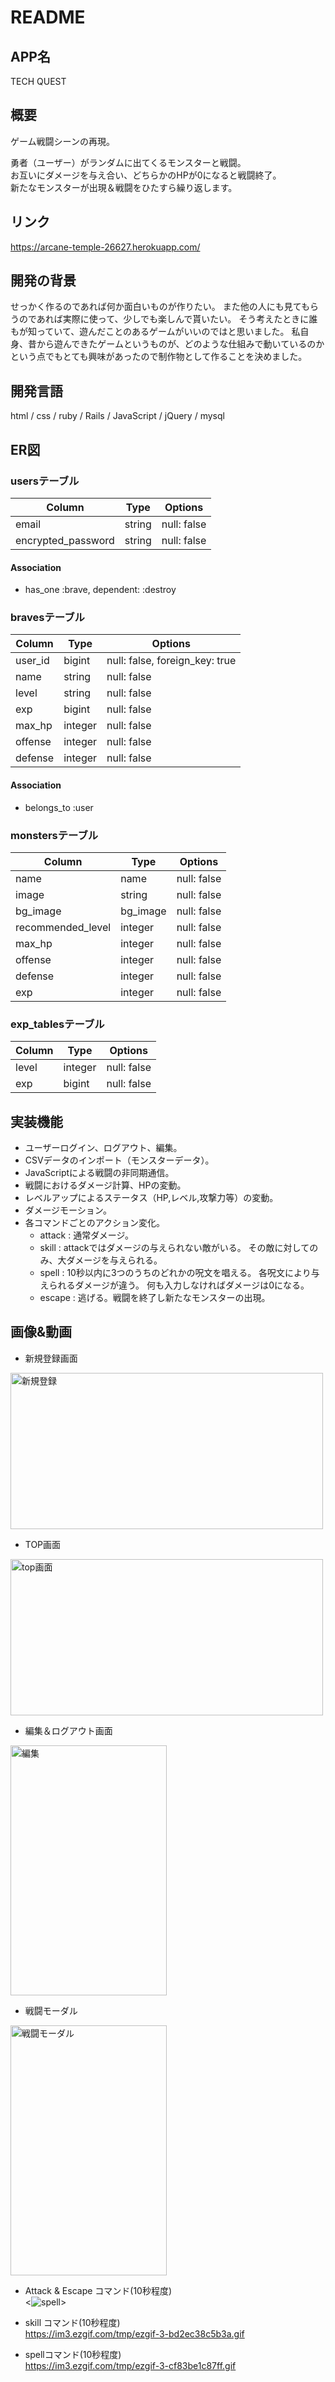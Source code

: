 # README

## APP名
TECH QUEST

## 概要
ゲーム戦闘シーンの再現。

勇者（ユーザー）がランダムに出てくるモンスターと戦闘。  
お互いにダメージを与え合い、どちらかのHPが0になると戦闘終了。  
新たなモンスターが出現＆戦闘をひたすら繰り返します。  

## リンク
<https://arcane-temple-26627.herokuapp.com/>

## 開発の背景
せっかく作るのであれば何か面白いものが作りたい。
また他の人にも見てもらうのであれば実際に使って、少しでも楽しんで貰いたい。
そう考えたときに誰もが知っていて、遊んだことのあるゲームがいいのではと思いました。
私自身、昔から遊んできたゲームというものが、どのような仕組みで動いているのかという点でもとても興味があったので制作物として作ることを決めました。


## 開発言語
html / css / ruby / Rails / JavaScript / jQuery / mysql 

## ER図

### usersテーブル
|Column|Type|Options|
|------|----|-------|
|email|string|null: false|
|encrypted_password|string|null: false|

#### Association
- has_one :brave, dependent: :destroy 

### bravesテーブル
|Column|Type|Options|
|------|----|-------|
|user_id|bigint|null: false, foreign_key: true|
|name|string|null: false|
|level|string|null: false|
|exp|bigint|null: false|
|max_hp|integer|null: false|
|offense|integer|null: false|
|defense|integer|null: false|

#### Association
- belongs_to :user

### monstersテーブル
|Column|Type|Options|
|------|----|-------|
|name|name|null: false|
|image|string|null: false|
|bg_image|bg_image|null: false|
|recommended_level|integer|null: false|
|max_hp|integer|null: false|
|offense|integer|null: false|
|defense|integer|null: false|
|exp|integer|null: false|

### exp_tablesテーブル
|Column|Type|Options|
|------|----|-------|
|level|integer|null: false|
|exp|bigint|null: false|


## 実装機能
- ユーザーログイン、ログアウト、編集。
- CSVデータのインポート（モンスターデータ）。
- JavaScriptによる戦闘の非同期通信。
- 戦闘におけるダメージ計算、HPの変動。
- レベルアップによるステータス（HP,レベル,攻撃力等）の変動。
- ダメージモーション。
- 各コマンドごとのアクション変化。
  - attack : 通常ダメージ。
  - skill  : attackではダメージの与えられない敵がいる。
             その敵に対してのみ、大ダメージを与えられる。
  - spell  : 10秒以内に3つのうちのどれかの呪文を唱える。
             各呪文により与えられるダメージが違う。
             何も入力しなければダメージは0になる。
  - escape : 逃げる。戦闘を終了し新たなモンスターの出現。

## 画像&動画

- 新規登録画面  
<img width="500" height= "250" alt="新規登録" src="https://user-images.githubusercontent.com/61145164/77872302-9424aa80-7281-11ea-9fe5-5131943411f6.png">

- TOP画面
<img width="500" height= "250" alt="top画面" src="https://user-images.githubusercontent.com/61145164/77872525-22009580-7282-11ea-9767-60b9e85657d0.png">

- 編集＆ログアウト画面
<img width="250" height= "400" alt="編集" src="https://user-images.githubusercontent.com/61145164/77873217-4f4e4300-7284-11ea-8b2f-eba360df6491.png">

- 戦闘モーダル
<img width="250" height= "400" alt="戦闘モーダル" src="https://user-images.githubusercontent.com/61145164/77872557-3e043700-7282-11ea-8a4d-bab7c0f58ff9.png">


- Attack & Escape コマンド(10秒程度)  
<![spell](https://user-images.githubusercontent.com/61145164/78003870-4a68bc80-7374-11ea-9602-bd2d56b040e4.gif)>

- skill コマンド(10秒程度)  
<https://im3.ezgif.com/tmp/ezgif-3-bd2ec38c5b3a.gif>

- spellコマンド(10秒程度)  
<https://im3.ezgif.com/tmp/ezgif-3-cf83be1c87ff.gif>







